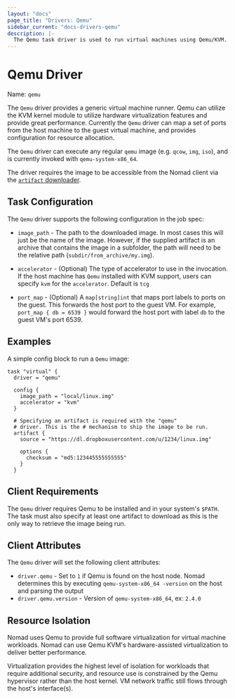 ```yaml
---
layout: "docs"
page_title: "Drivers: Qemu"
sidebar_current: "docs-drivers-qemu"
description: |-
  The Qemu task driver is used to run virtual machines using Qemu/KVM.
---
```


# Qemu Driver

Name: `qemu`

The `Qemu` driver provides a generic virtual machine runner. Qemu can utilize
the KVM kernel module to utilize hardware virtualization features and provide
great performance. Currently the `Qemu` driver can map a set of ports from the
host machine to the guest virtual machine, and provides configuration for
resource allocation.

The `Qemu` driver can execute any regular `qemu` image (e.g. `qcow`, `img`,
`iso`), and is currently invoked with `qemu-system-x86_64`.

The driver requires the image to be accessible from the Nomad client via the
[`artifact` downloader](/docs/jobspec/index.html#artifact_doc). 

## Task Configuration

The `Qemu` driver supports the following configuration in the job spec:

* `image_path` - The path to the downloaded image. In most cases this will just be
  the name of the image. However, if the supplied artifact is an archive that
  contains the image in a subfolder, the path will need to be the relative path
  (`subdir/from_archive/my.img`).

* `accelerator` - (Optional) The type of accelerator to use in the invocation.
  If the host machine has `Qemu` installed with KVM support, users can specify
  `kvm` for the `accelerator`. Default is `tcg`

* `port_map` - (Optional) A `map[string]int` that maps port labels to ports
  on the guest. This forwards the host port to the guest VM. For example,
  `port_map { db = 6539 }` would forward the host port with label `db` to the
  guest VM's port 6539.

## Examples

A simple config block to run a `Qemu` image:

```
task "virtual" {
  driver = "qemu"

  config {
    image_path = "local/linux.img"
    accelerator = "kvm"
  }

  # Specifying an artifact is required with the "qemu"
  # driver. This is the # mechanism to ship the image to be run.
  artifact {
    source = "https://dl.dropboxusercontent.com/u/1234/linux.img"

    options {
      checksum = "md5:123445555555555"
    }
  }
```

## Client Requirements

The `Qemu` driver requires Qemu to be installed and in your system's `$PATH`.
The task must also specify at least one artifact to download as this is the only
way to retrieve the image being run.

## Client Attributes

The `Qemu` driver will set the following client attributes:

* `driver.qemu` - Set to `1` if Qemu is found on the host node. Nomad determines
this by executing `qemu-system-x86_64 -version` on the host and parsing the output
* `driver.qemu.version` - Version of `qemu-system-x86_64`, ex: `2.4.0`

## Resource Isolation

Nomad uses Qemu to provide full software virtualization for virtual machine
workloads. Nomad can use Qemu KVM's hardware-assisted virtualization to deliver
better performance.

Virtualization provides the highest level of isolation for workloads that
require additional security, and resource use is constrained by the Qemu
hypervisor rather than the host kernel. VM network traffic still flows through
the host's interface(s).

